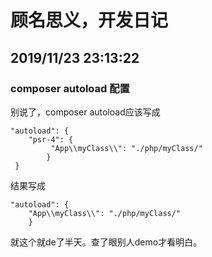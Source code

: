 # 顾名思义，开发日记
## 2019/11/23 23:13:22 
### composer autoload 配置
别说了，composer autoload应该写成
	
	"autoload": {
        "psr-4": {
   	         "App\\myClass\\": "./php/myClass/"
    	    }
   	 }

结果写成

	"autoload": {
        "App\\myClass\\": "./php/myClass/"
        }

就这个就de了半天。查了眼别人demo才看明白。